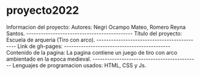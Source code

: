 # proyecto2022

Informacion del proyecto:
	Autores: Negri Ocampo Mateo, Romero Reyna Santos.
	--------------------------------------------
	Titulo del proyecto: Escuela de arqueria (Tiro con arco).
	--------------------------------------------
	Link de gh-pages:
	--------------------------------------------
	Contenido de la pagina: La pagina contiene un juego de tiro con arco ambientado en la epoca medieval.
	--------------------------------------------
	Lenguajes de programacion usados: HTML, CSS y Js.
	
